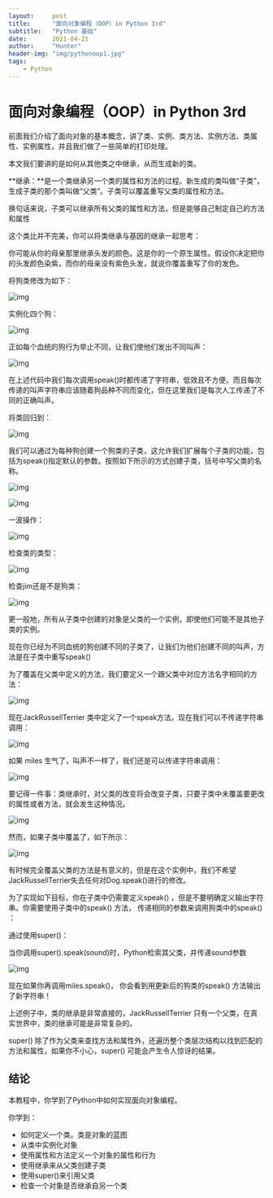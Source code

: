 ```yaml
---
layout:     post
title:      "面向对象编程（OOP）in Python 3rd"
subtitle:   "Python 基础"
date:       2021-04-21
author:     "Hunter"
header-img: "img/pythonoop1.jpg"
tags:
    - Python
---
```


# 面向对象编程（OOP）in Python 3rd

前面我们介绍了面向对象的基本概念，讲了类、实例、类方法、实例方法、类属性、实例属性，并且我们做了一些简单的打印处理。

本文我们要讲的是如何从其他类之中继承，从而生成新的类。

**继承：**是一个类继承另一个类的属性和方法的过程。新生成的类叫做“子类”，生成子类的那个类叫做“父类”。子类可以覆盖重写父类的属性和方法。

换句话来说，子类可以继承所有父类的属性和方法，但是能够自己制定自己的方法和属性

这个类比并不完美，你可以将类继承与基因的继承一起思考：

你可能从你的母亲那里继承头发的颜色。这是你的一个原生属性。假设你决定把你的头发颜色染紫，而你的母亲没有紫色头发，就说你覆盖重写了你的发色。

将狗类修改为如下：

![img](https://pic3.zhimg.com/v2-cfc2fa52a604336641f51a7112d99732_b.png)

实例化四个狗：

![img](https://pic4.zhimg.com/v2-b771eb810d46f495b863e19e94155b2f_b.png)

正如每个血统的狗行为举止不同，让我们使他们发出不同叫声：

![img](https://pic1.zhimg.com/v2-695932954564bca6cb9c14313ddfaaf4_b.png)

在上述代码中我们每次调用speak()时都传递了字符串，低效且不方便。而且每次传递的叫声字符串应该随着狗品种不同而变化，但在这里我们是每次人工传递了不同的正确叫声。

将类回归到：

![img](https://pic2.zhimg.com/v2-9a6fa1bb653bed36a14dffc5102ca10d_b.png)

我们可以通过为每种狗创建一个狗类的子类，这允许我们扩展每个子类的功能，包括为speak()指定默认的参数。按照如下所示的方式创建子类，括号中写父类的名称。

![img](https://pic4.zhimg.com/v2-ed3d3a3cd6d191328d8b36487996a37b_b.png)

![img](https://pic2.zhimg.com/v2-acc92254fd231b9aff0d3888b810c885_b.png)

一波操作：

![img](https://pic4.zhimg.com/v2-66ecefd2d83af4b83bea5d933b176bbf_b.png)

检查类的类型：

![img](https://pic2.zhimg.com/v2-c40d12986ea872d6c88efc5d6eb05295_b.png)

检查jim还是不是狗类：

![img](https://pic1.zhimg.com/v2-164d58b3ff816e28a6a96ad5be2f21ac_b.png)

更一般地，所有从子类中创建的对象是父类的一个实例，即使他们可能不是其他子类的实例。

现在你已经为不同血统的狗创建不同的子类了，让我们为他们创建不同的叫声，方法是在子类中重写speak()

为了覆盖在父类中定义的方法，我们要定义一个跟父类中对应方法名字相同的方法：

![img](https://pic4.zhimg.com/v2-127e333532b5c3a07c603381f8f6e49f_b.png)

现在JackRussellTerrier 类中定义了一个speak方法。现在我们可以不传递字符串调用：

![img](https://pic2.zhimg.com/v2-dd8cb8e3ea5b7cffc7cc2fa89979d64d_b.png)

如果 miles 生气了，叫声不一样了，我们还是可以传递字符串调用：

![img](https://pic1.zhimg.com/v2-b82fd6a7e16f278b091a0609e4f22b90_b.png)

要记得一件事：类继承时，对父类的改变将会改变子类，只要子类中未覆盖要更改的属性或者方法，就会发生这种情况。

![img](https://pic2.zhimg.com/v2-6beb79c66bf67c9062ea3ad5334435c1_b.png)

然而，如果子类中覆盖了，如下所示：

![img](https://pic3.zhimg.com/v2-e60d005952249a203dd67080a584002a_b.png)

有时候完全覆盖父类的方法是有意义的，但是在这个实例中，我们不希望JackRussellTerrier失去任何对Dog.speak()进行的修改。

为了实现如下目标，你在子类中仍需要定义speak() ，但是不要明确定义输出字符串。你需要使用子类中的speak() 方法， 传递相同的参数来调用狗类中的speak() ：

通过使用super()：

当你调用super().speak(sound)时，Python检索其父类，并传递sound参数

![img](https://pic1.zhimg.com/v2-b123d3ecc52feb2808937d2c7cb14ad8_b.png)

现在如果你再调用miles.speak()， 你会看到用更新后的狗类的speak() 方法输出了新字符串！

 上述例子中，类的继承是非常直接的，JackRussellTerrier 只有一个父类，在真实世界中，类的继承可能是非常复杂的。

super() 除了作为父类来查找方法和属性外，还遍历整个类层次结构以找到匹配的方法和属性，如果你不小心，super() 可能会产生令人惊讶的结果。

## 结论

本教程中，你学到了Python中如何实现面向对象编程。

你学到：

- 如何定义一个类。类是对象的蓝图
- 从类中实例化对象
- 使用属性和方法定义一个对象的属性和行为
- 使用继承来从父类创建子类
- 使用super()来引用父类
- 检查一个对象是否继承自另一个类